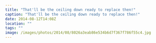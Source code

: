 ```yaml
---
title: "That'll be the ceiling down ready to replace then!"
caption: "That'll be the ceiling down ready to replace then!"
date: 2014-08-12T14:08Z
location: ""
tags: ""
image: /images/photos/2014/08/8026a3eab86e534b6d7f367f786f55c4.jpg
---
```

